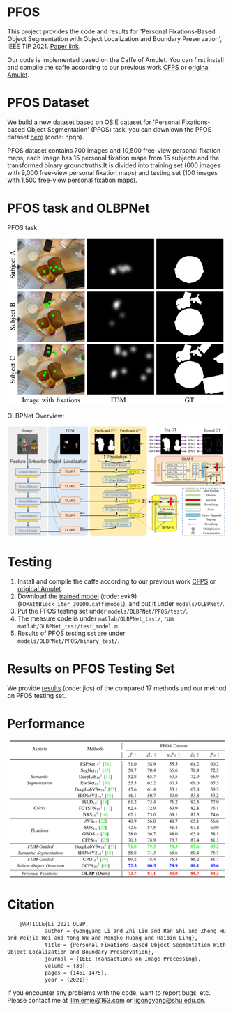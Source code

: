 # PFOS
   This project provides the code and results for 'Personal Fixations-Based Object Segmentation with Object Localization and Boundary Preservation', IEEE TIP 2021. [Paper link](https://ieeexplore.ieee.org/document/9298925).
   
   Our code is implemented based on the Caffe of Amulet. You can first install and compile the caffe according to our previous work [CFPS](https://github.com/MathLee/CFPS) or [original Amulet](https://github.com/Pchank/caffe-sal). 


# PFOS Dataset
   We build a new dataset based on OSIE dataset for 'Personal Fixations-based Object Segmentation' (PFOS) task, you can downlown the PFOS dataset [here](https://pan.baidu.com/s/1Ah7MmxSzYwFj5h_nLkYdLA) (code: npqn).
   
   PFOS dataset contains 700 images and 10,500 free-view personal fixation maps, each image has 15 personal fixation maps from 15 subjects and the transformed binary groundtruths.It is divided into training set (600 images with 9,000 free-view personal fixation maps) and testing set (100 images with 1,500 free-view personal fixation maps).


# PFOS task and OLBPNet
   PFOS task:

   ![Image](https://github.com/MathLee/OLBPNet4PFOS/blob/master/Images/PFOS_task.png)

   OLBPNet Overview:

   ![Image](https://github.com/MathLee/OLBPNet4PFOS/blob/master/Images/Network_Overview.png)


# Testing
1. Install and compile the caffe according to our previous work [CFPS](https://github.com/MathLee/CFPS) or [original Amulet](https://github.com/Pchank/caffe-sal). 
2. Download the [trained model](https://pan.baidu.com/s/1XRcb1myPo4IryAPaiQ0QSg) (code: evk9) (`FDMAttBlock_iter_30000.caffemodel`), and put it under `models/OLBPNet/`.
3. Put the PFOS testing set under `models/OLBPNet/PFOS/test/`.
4. The measure code is under `matlab/OLBPNet_test/`, run `matlab/OLBPNet_test/test_model.m`.
5. Results of PFOS testing set are under `models/OLBPNet/PFOS/binary_test/`.


# Results on PFOS Testing Set
   We provide [results](https://pan.baidu.com/s/1cAyuMRWbcBdswegHdHdnEg) (code: jios) of the compared 17 methods and our method on PFOS testing set.


# Performance

   ![Image](https://github.com/MathLee/OLBPNet4PFOS/blob/master/Images/Performance.png)



# Citation
        @ARTICLE{Li_2021_OLBP,
                author = {Gongyang Li and Zhi Liu and Ran Shi and Zheng Hu and Weijie Wei and Yong Wu and Mengke Huang and Haibin Ling},
                title = {Personal Fixations-Based Object Segmentation With Object Localization and Boundary Preservation},
                journal = {IEEE Transactions on Image Processing},
                volume = {30},
                pages = {1461-1475},
                year = {2021}}


If you encounter any problems with the code, want to report bugs, etc.
Please contact me at lllmiemie@163.com or ligongyang@shu.edu.cn.

